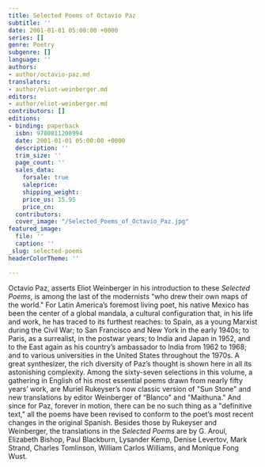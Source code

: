 ```yaml
---
title: Selected Poems of Octavio Paz
subtitle: ''
date: 2001-01-01 05:00:00 +0000
series: []
genre: Poetry
subgenre: []
language: ''
authors:
- author/octavio-paz.md
translators:
- author/eliot-weinberger.md
editors:
- author/eliot-weinberger.md
contributors: []
editions:
- binding: paperback
  isbn: 9780811208994
  date: 2001-01-01 05:00:00 +0000
  description: ''
  trim_size: ''
  page_count: ''
  sales_data:
    forsale: true
    saleprice: 
    shipping_weight: 
    price_us: 15.95
    price_cn: 
  contributors: 
  cover_image: "/Selected_Poems_of_Octavio_Paz.jpg"
featured_image:
  file: ''
  caption: ''
_slug: selected-poems
headerColorTheme: ''

---
```

Octavio Paz, asserts Eliot Weinberger in his introduction to these _Selected Poems_, is among the last of the modernists "who drew their own maps of the world." For Latin America’s foremost living poet, his native Mexico has been the center of a global mandala, a cultural configuration that, in his life and work, he has traced to its furthest reaches: to Spain, as a young Marxist during the Civil War; to San Francisco and New York in the early 1940s; to Paris, as a surrealist, in the postwar years; to India and Japan in 1952, and to the East again as his country’s ambassador to India from 1962 to 1968; and to various universities in the United States throughout the 1970s. A great synthesizer, the rich diversity of Paz’s thought is shown here in all its astonishing complexity. Among the sixty-seven selections in this volume, a gathering in English of his most essential poems drawn from nearly fifty years’ work, are Muriel Rukeyser’s now classic version of "Sun Stone" and new translations by editor Weinberger of “Blanco" and "Maithuna." And since for Paz, forever in motion, there can be no such thing as a "definitive text," all the poems have been revised to conform to the poet’s most recent changes in the original Spanish. Besides those by Rukeyser and Weinberger, the translations in the _Selected Poems_ are by G. Aroul, Elizabeth Bishop, Paul Blackburn, Lysander Kemp, Denise Levertov, Mark Strand, Charles Tomlinson, William Carlos Williams, and Monique Fong Wust.

